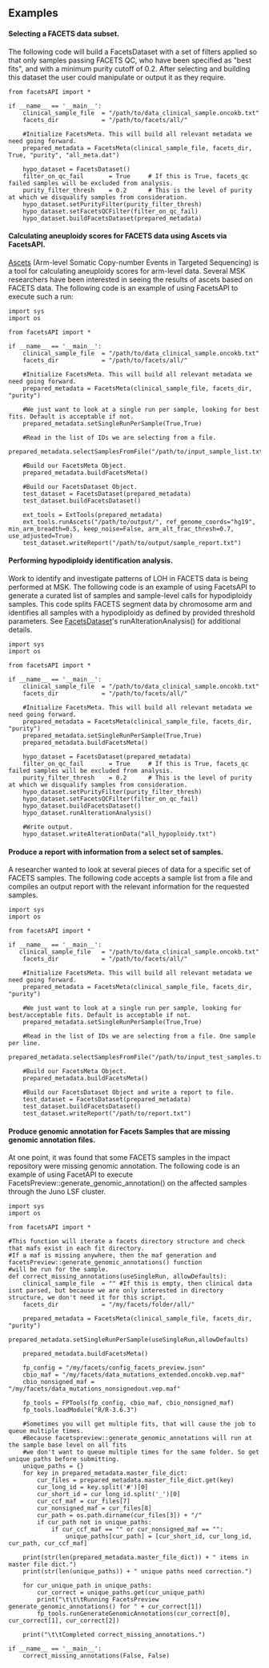 ## Examples

#### Selecting a FACETS data subset.

The following code will build a FacetsDataset with a set of filters applied so that only samples passing FACETS QC, 
who have been specified as "best fits", and with a minimum purity cutoff of 0.2.  After selecting and building this dataset the user could
manipulate or output it as they require.

```
from facetsAPI import *

if __name__ == '__main__':
    clinical_sample_file  = "/path/to/data_clinical_sample.oncokb.txt"
    facets_dir            = "/path/to/facets/all/"

    #Initialize FacetsMeta. This will build all relevant metadata we need going forward.
    prepared_metadata = FacetsMeta(clinical_sample_file, facets_dir, True, "purity", "all_meta.dat")

    hypo_dataset = FacetsDataset()
    filter_on_qc_fail       = True     # If this is True, facets_qc failed samples will be excluded from analysis.
    purity_filter_thresh    = 0.2      # This is the level of purity at which we disqualify samples from consideration.
    hypo_dataset.setPurityFilter(purity_filter_thresh)
    hypo_dataset.setFacetsQCFilter(filter_on_qc_fail)
    hypo_dataset.buildFacetsDataset(prepared_metadata)

```

#### Calculating aneuploidy scores for FACETS data using Ascets via FacetsAPI.

[Ascets](https://github.com/beroukhim-lab/ascets) (Arm-level Somatic Copy-number Events in Targeted Sequencing) is a tool for calculating aneuploidy scores for arm-level data.  Several MSK researchers have been interested in seeing the results of ascets based on FACETS data.  The following code is an example of using FacetsAPI to execute such a run:

```
import sys
import os

from facetsAPI import *

if __name__ == '__main__':
    clinical_sample_file  = "/path/to/data_clinical_sample.oncokb.txt"
    facets_dir            = "/path/to/facets/all/"

    #Initialize FacetsMeta. This will build all relevant metadata we need going forward.
    prepared_metadata = FacetsMeta(clinical_sample_file, facets_dir, "purity")
    
    #We just want to look at a single run per sample, looking for best fits. Default is acceptable if not.
    prepared_metadata.setSingleRunPerSample(True,True)
    
    #Read in the list of IDs we are selecting from a file.
    prepared_metadata.selectSamplesFromFile("/path/to/input_sample_list.txt")
    
    #Build our FacetsMeta Object.
    prepared_metadata.buildFacetsMeta()

    #Build our FacetsDataset Object.
    test_dataset = FacetsDataset(prepared_metadata)
    test_dataset.buildFacetsDataset()

    ext_tools = ExtTools(prepared_metadata)
    ext_tools.runAscets("/path/to/output/", ref_genome_coords="hg19", min_arm_breadth=0.5, keep_noise=False, arm_alt_frac_thresh=0.7, use_adjusted=True)
    test_dataset.writeReport("/path/to/output/sample_report.txt")

```

#### Performing hypodiploidy identification analysis.

Work to identify and investigate patterns of LOH in FACETS data is being performed at MSK.  The following code is an example of using FacetsAPI to generate a curated list of samples and sample-level calls for hypodiploidy samples.  This code splits FACETS segment data by chromosome arm and identifies all samples with a hypodiploidy as defined by provided threshold parameters.  See [FacetsDataset](facetsdataset.md)'s runAlterationAnalysis() for additional details.

```
import sys
import os

from facetsAPI import *

if __name__ == '__main__':
    clinical_sample_file  = "/path/to/data_clinical_sample.oncokb.txt"
    facets_dir            = "/path/to/facets/all/"

    #Initialize FacetsMeta. This will build all relevant metadata we need going forward.
    prepared_metadata = FacetsMeta(clinical_sample_file, facets_dir, "purity")
    prepared_metadata.setSingleRunPerSample(True,True)
    prepared_metadata.buildFacetsMeta()

    hypo_dataset = FacetsDataset(prepared_metadata)
    filter_on_qc_fail       = True     # If this is True, facets_qc failed samples will be excluded from analysis.
    purity_filter_thresh    = 0.2      # This is the level of purity at which we disqualify samples from consideration.
    hypo_dataset.setPurityFilter(purity_filter_thresh)
    hypo_dataset.setFacetsQCFilter(filter_on_qc_fail)
    hypo_dataset.buildFacetsDataset()
    hypo_dataset.runAlterationAnalysis()

    #Write output.
    hypo_dataset.writeAlterationData("all_hypoploidy.txt")

```

#### Produce a report with information from a select set of samples.

A researcher wanted to look at several pieces of data for a specific set of FACETS samples.  The following code accepts a sample list from a file and compiles an output report with the relevant information for the requested samples.

```
import sys
import os

from facetsAPI import *

if __name__ == '__main__':
   clinical_sample_file   = "/path/to/data_clinical_sample.oncokb.txt"
    facets_dir            = "/path/to/facets/all/"

    #Initialize FacetsMeta. This will build all relevant metadata we need going forward.
    prepared_metadata = FacetsMeta(clinical_sample_file, facets_dir, "purity")
    
    #We just want to look at a single run per sample, looking for best/acceptable fits. Default is acceptable if not.
    prepared_metadata.setSingleRunPerSample(True,True)
    
    #Read in the list of IDs we are selecting from a file. One sample per line.
    prepared_metadata.selectSamplesFromFile("/path/to/input_test_samples.txt")
    
    #Build our FacetsMeta Object.
    prepared_metadata.buildFacetsMeta()

    #Build our FacetsDataset Object and write a report to file.
    test_dataset = FacetsDataset(prepared_metadata)
    test_dataset.buildFacetsDataset()
    test_dataset.writeReport("/path/to/report.txt")
```


#### Produce genomic annotation for Facets Samples that are missing genomic annotation files.

At one point, it was found that some FACETS samples in the impact repository were missing genomic annotation.  The following code is an example of using FacetAPI to execute FacetsPreview::generate_genomic_annotation() on the affected samples through the Juno LSF cluster.

```
import sys
import os

from facetsAPI import *

#This function will iterate a facets directory structure and check that mafs exist in each fit directory.
#If a maf is missing anywhere, then the maf generation and facetsPreview::generate_genomic_annotations() function
#will be run for the sample.
def correct_missing_annotations(useSingleRun, allowDefaults):
    clinical_sample_file  = "" #If this is empty, then clinical data isnt parsed, but because we are only interested in directory structure, we don't need it for this script.
    facets_dir            = "/my/facets/folder/all/"

    prepared_metadata = FacetsMeta(clinical_sample_file, facets_dir, "purity")
    prepared_metadata.setSingleRunPerSample(useSingleRun,allowDefaults)
    
    prepared_metadata.buildFacetsMeta()

    fp_config = "/my/facets/config_facets_preview.json"
    cbio_maf = "/my/facets/data_mutations_extended.oncokb.vep.maf"
    cbio_nonsigned_maf = "/my/facets/data_mutations_nonsignedout.vep.maf"
    
    fp_tools = FPTools(fp_config, cbio_maf, cbio_nonsigned_maf)
    fp_tools.loadModule("R/R-3.6.3")

    #Sometimes you will get multiple fits, that will cause the job to queue multiple times.
    #Because facetspreview::generate_genomic_annotations will run at the sample base level on all fits
    #we don't want to queue multiple times for the same folder. So get unique paths before submitting.
    unique_paths = {} 
    for key in prepared_metadata.master_file_dict:
        cur_files = prepared_metadata.master_file_dict.get(key)
        cur_long_id = key.split('#')[0]
        cur_short_id = cur_long_id.split('_')[0]
        cur_ccf_maf = cur_files[7]
        cur_nonsigned_maf = cur_files[8]
        cur_path = os.path.dirname(cur_files[3]) + "/"
        if cur_path not in unique_paths:
            if cur_ccf_maf == "" or cur_nonsigned_maf == "":
                unique_paths[cur_path] = [cur_short_id, cur_long_id, cur_path, cur_ccf_maf]

    print(str(len(prepared_metadata.master_file_dict)) + " items in master file dict.")
    print(str(len(unique_paths)) + " unique paths need correction.")

    for cur_unique_path in unique_paths:
        cur_correct = unique_paths.get(cur_unique_path)
        print("\t\t\tRunning FacetsPreview generate_genomic_annotations() for " + cur_correct[1])
        fp_tools.runGenerateGenomicAnnotations(cur_correct[0], cur_correct[1], cur_correct[2])

    print("\t\tCompleted correct_missing_annotations.")

if __name__ == '__main__':
    correct_missing_annotations(False, False)
```
